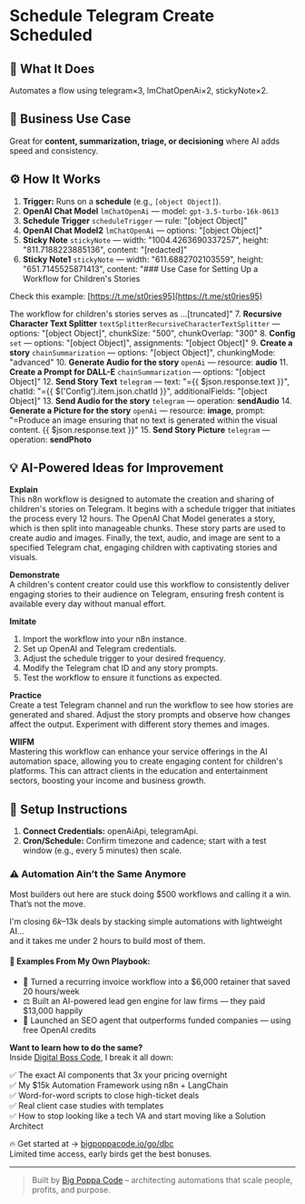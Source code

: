 # Schedule Telegram Create Scheduled
## 🚀 What It Does
Automates a flow using telegram×3, lmChatOpenAi×2, stickyNote×2.

## 💼 Business Use Case
Great for **content, summarization, triage, or decisioning** where AI adds speed and consistency.

## ⚙️ How It Works
1. **Trigger:** Runs on a **schedule** (e.g., `[object Object]`).
2. **OpenAI Chat Model** `lmChatOpenAi` — model: `gpt-3.5-turbo-16k-0613`
3. **Schedule Trigger** `scheduleTrigger` — rule: "[object Object]"
4. **OpenAI Chat Model2** `lmChatOpenAi` — options: "[object Object]"
5. **Sticky Note** `stickyNote` — width: "1004.4263690337257", height: "811.7188223885136", content: "[redacted]"
6. **Sticky Note1** `stickyNote` — width: "611.6882702103559", height: "651.7145525871413", content: "### Use Case for Setting Up a Workflow for Children's Stories

Check this example: [https://t.me/st0ries95](https://t.me/st0ries95)


The workflow for children's stories serves as …[truncated]"
7. **Recursive Character Text Splitter** `textSplitterRecursiveCharacterTextSplitter` — options: "[object Object]", chunkSize: "500", chunkOverlap: "300"
8. **Config** `set` — options: "[object Object]", assignments: "[object Object]"
9. **Create a story** `chainSummarization` — options: "[object Object]", chunkingMode: "advanced"
10. **Generate Audio for the story** `openAi` — resource: **audio**
11. **Create a Prompt for DALL-E** `chainSummarization` — options: "[object Object]"
12. **Send Story Text** `telegram` — text: "={{ $json.response.text }}", chatId: "={{ $('Config').item.json.chatId }}", additionalFields: "[object Object]"
13. **Send Audio for the story** `telegram` — operation: **sendAudio**
14. **Generate a Picture for the story** `openAi` — resource: **image**, prompt: "=Produce an image ensuring that no text is generated within the visual content. {{ $json.response.text }}"
15. **Send Story Picture** `telegram` — operation: **sendPhoto**

## 💡 AI-Powered Ideas for Improvement
**Explain**  
This n8n workflow is designed to automate the creation and sharing of children's stories on Telegram. It begins with a schedule trigger that initiates the process every 12 hours. The OpenAI Chat Model generates a story, which is then split into manageable chunks. These story parts are used to create audio and images. Finally, the text, audio, and image are sent to a specified Telegram chat, engaging children with captivating stories and visuals.

**Demonstrate**  
A children's content creator could use this workflow to consistently deliver engaging stories to their audience on Telegram, ensuring fresh content is available every day without manual effort.

**Imitate**  
1. Import the workflow into your n8n instance.  
2. Set up OpenAI and Telegram credentials.  
3. Adjust the schedule trigger to your desired frequency.  
4. Modify the Telegram chat ID and any story prompts.  
5. Test the workflow to ensure it functions as expected.

**Practice**  
Create a test Telegram channel and run the workflow to see how stories are generated and shared. Adjust the story prompts and observe how changes affect the output. Experiment with different story themes and images.

**WIIFM**  
Mastering this workflow can enhance your service offerings in the AI automation space, allowing you to create engaging content for children's platforms. This can attract clients in the education and entertainment sectors, boosting your income and business growth.

## 🔧 Setup Instructions
1. **Connect Credentials:** openAiApi, telegramApi.
2. **Cron/Schedule:** Confirm timezone and cadence; start with a test window (e.g., every 5 minutes) then scale.

### ⚠️ Automation Ain’t the Same Anymore

Most builders out here are stuck doing $500 workflows and calling it a win.  
That’s not the move.  

I'm closing $6k–$13k deals by stacking simple automations with lightweight AI...  
and it takes me under 2 hours to build most of them.

#### 🧠 Examples From My Own Playbook:
- 🔁 Turned a recurring invoice workflow into a $6,000 retainer that saved 20 hours/week  
- ⚖️ Built an AI-powered lead gen engine for law firms — they paid $13,000 happily  
- 🚀 Launched an SEO agent that outperforms funded companies — using free OpenAI credits  

**Want to learn how to do the same?**  
Inside [Digital Boss Code](https://bigpoppacode.io/go/dbc), I break it all down:

✅ The exact AI components that 3x your pricing overnight  
✅ My $15k Automation Framework using n8n + LangChain  
✅ Word-for-word scripts to close high-ticket deals  
✅ Real client case studies with templates  
✅ How to stop looking like a tech VA and start moving like a Solution Architect  

🔥 Get started at → [bigpoppacode.io/go/dbc](https://bigpoppacode.io/go/dbc)  
Limited time access, early birds get the best bonuses.

---
> Built by [Big Poppa Code](https://bigpoppacode.io) – architecting automations that scale people, profits, and purpose.
